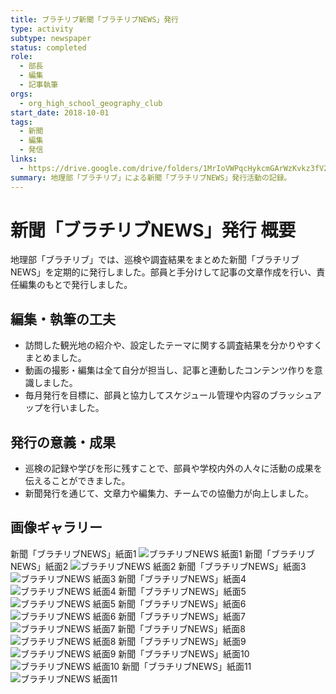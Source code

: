 ```yaml
---
title: ブラチリブ新聞「ブラチリブNEWS」発行
type: activity
subtype: newspaper
status: completed
role:
  - 部長
  - 編集
  - 記事執筆
orgs:
  - org_high_school_geography_club
start_date: 2018-10-01
tags:
  - 新聞
  - 編集
  - 発信
links:
  - https://drive.google.com/drive/folders/1MrIoVWPqcHykcmGArWzKvkz3fV2dVHnU
summary: 地理部「ブラチリブ」による新聞「ブラチリブNEWS」発行活動の記録。
---
```


# 新聞「ブラチリブNEWS」発行 概要

地理部「ブラチリブ」では、巡検や調査結果をまとめた新聞「ブラチリブNEWS」を定期的に発行しました。部員と手分けして記事の文章作成を行い、責任編集のもとで発行しました。

## 編集・執筆の工夫

- 訪問した観光地の紹介や、設定したテーマに関する調査結果を分かりやすくまとめました。
- 動画の撮影・編集は全て自分が担当し、記事と連動したコンテンツ作りを意識しました。
- 毎月発行を目標に、部員と協力してスケジュール管理や内容のブラッシュアップを行いました。

## 発行の意義・成果

- 巡検の記録や学びを形に残すことで、部員や学校内外の人々に活動の成果を伝えることができました。
- 新聞発行を通じて、文章力や編集力、チームでの協働力が向上しました。

## 画像ギャラリー

新聞「ブラチリブNEWS」紙面1
![ブラチリブNEWS 紙面1](./assets/burachiribu_news_1.jpg)
新聞「ブラチリブNEWS」紙面2
![ブラチリブNEWS 紙面2](./assets/burachiribu_news_2.jpg)
新聞「ブラチリブNEWS」紙面3
![ブラチリブNEWS 紙面3](./assets/burachiribu_news_3.jpg)
新聞「ブラチリブNEWS」紙面4
![ブラチリブNEWS 紙面4](./assets/burachiribu_news_4.jpg)
新聞「ブラチリブNEWS」紙面5
![ブラチリブNEWS 紙面5](./assets/burachiribu_news_5.jpg)
新聞「ブラチリブNEWS」紙面6
![ブラチリブNEWS 紙面6](./assets/burachiribu_news_6.jpg)
新聞「ブラチリブNEWS」紙面7
![ブラチリブNEWS 紙面7](./assets/burachiribu_news_7.jpg)
新聞「ブラチリブNEWS」紙面8
![ブラチリブNEWS 紙面8](./assets/burachiribu_news_8.jpg)
新聞「ブラチリブNEWS」紙面9
![ブラチリブNEWS 紙面9](./assets/burachiribu_news_9.jpg)
新聞「ブラチリブNEWS」紙面10
![ブラチリブNEWS 紙面10](./assets/burachiribu_news_10.jpg)
新聞「ブラチリブNEWS」紙面11
![ブラチリブNEWS 紙面11](./assets/burachiribu_news_11.jpg)
